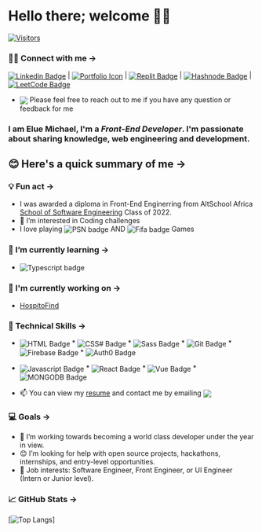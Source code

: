 # Hello there; **welcome** 👋🏾

<!--  ![](https://komarev.com/ghpvc/?username=your-MeekyBerry&color=green) -->
 [![Visitors](https://api.visitorbadge.io/api/visitors?path=MeekyBerry&labelColor=%23d9e3f0&countColor=%232ccce4&style=flat)](https://visitorbadge.io/status?path=MeekyBerry)

###  🤝🏽 Connect with me →
 <a href="https://www.linkedin.com/in/mikkylanky" target="_blank"><img src="https://img.shields.io/badge/LinkedIn-0077B5?style=for-the-badge&logo=linkedin&logoColor=white" alt="Linkedin Badge" align="center"></a> | <a href="https://mikkylanky.me" target="_blank"><img src="https://img.shields.io/badge/Portfolio-232ccce4?style=for-the-badge&logo=portfolio&logoColor=white" alt="Portfolio Icon" align="center"></a> | <a href="https://replit.com/@meekyberry" target="_blank"><img src="https://img.shields.io/badge/replit-100000?style=for-the-badge&logo=replit&logoColor=white" alt="Replit Badge" align="center"></a> | <a href="https://meekyberry.hashnode.dev/" target="_blank"><img src="https://img.shields.io/badge/Hashnode-1DA1F2?style=for-the-badge&logo=hashnode&logoColor=white" alt="Hashnode Badge" align="center"></a> | <a href="https://leetcode.com/meekyberry" target="_blank"><img src="https://img.shields.io/badge/-LeetCode-FFA116?style=for-the-badge&logo=LeetCode&logoColor=black" alt="LeetCode Badge" align="center"></a>
 * <img src="https://img.shields.io/badge/Ask%20me-anything-1abc9c.svg" align="center"> Please feel free to reach out to me if you have any question or feedback for me

### I am **Elue Michael**, I'm a *Front-End Developer*. I'm passionate about sharing knowledge, web engineering and development.

## 😊 Here's a quick summary of me →

 ### 💡 Fun act →
 *  I was awarded a diploma in Front-End Enginerring from AltSchool Africa <a href="https://www.altschoolafrica.com/schools/engineering" target="_blank">School of Software Engineering</a> Class of 2022.
 * 👀 I’m interested in Coding challenges
 * I love playing <img src="https://img.shields.io/badge/PlayStation-003791?style=for-the-badge&logo=playstation&logoColor=white" alt="PSN badge" align="center" /> AND <img src="https://img.shields.io/badge/FIFA-B7312F?style=for-the-badge&logo=fifa&logoColor=white" alt="Fifa badge" align="center" /> Games
 
 ### 🌱 I’m currently learning →
* <img src="https://img.shields.io/badge/TypeScript-007ACC?style=for-the-badge&logo=typescript&logoColor=white" alt="Typescript badge" align="center" />

### 🔭 I'm currently working on →
 * <a href="https://github.com/MeekyBerry/hospitoFind" target="_blank">HospitoFind</a>

### 💼 Technical Skills →
* <span><img src="https://img.shields.io/badge/HTML5-E34F26?style=for-the-badge&logo=html5&logoColor=white" alt="HTML Badge" align="center"></span> * <span><img src="https://img.shields.io/badge/CSS3-1572B6?style=for-the-badge&logo=css3&logoColor=white" alt="CSS# Badge" align="center"></span> * <span><img src="https://img.shields.io/badge/Sass-CC6699?style=for-the-badge&logo=sass&logoColor=white" alt="Sass Badge" align="center"></span> * <span><img src="https://img.shields.io/badge/GIT-E44C30?style=for-the-badge&logo=git&logoColor=white" alt="Git Badge" align="center"></span> * <span><img src="https://img.shields.io/badge/GIT-E44C30?style=for-the-badge&logo=git&logoColor=white" alt="Firebase Badge" align="center"></span> * <span><img src="https://img.shields.io/badge/GIT-E44C30?style=for-the-badge&logo=git&logoColor=white" alt="Auth0 Badge" align="center"></span>
* <span><img src="https://img.shields.io/badge/JavaScript-F7DF1E?style=for-the-badge&logo=javascript&logoColor=black" alt="Javascript Badge" align="center"></span> * <span><img src="https://img.shields.io/badge/React-20232A?style=for-the-badge&logo=react&logoColor=61DAFB" alt="React Badge" align="center"></span> * <span><img src="https://img.shields.io/badge/Vue.js-35495E?style=for-the-badge&logo=vue.js&logoColor=4FC08D" alt="Vue Badge" align="center" /></span> * <span><img src="https://img.shields.io/badge/MongoDB-4EA94B?style=for-the-badge&logo=mongodb&logoColor=white" alt="MONGODB Badge" align="center" /></span>

* 📫 You can view my [resume](https://www.canva.com/design/DAFdxBFz6mg/zDjfmoWE15qCA--34x1rqQ/edit?utm_content=DAFdxBFz6mg&utm_campaign=designshare&utm_medium=link2&utm_source=sharebutton) and contact me by emailing <a href="mailto: michaelelue117@gmail.com"> <img src="https://img.shields.io/badge/Gmail-D14836?style=for-the-badge&logo=gmail&logoColor=white" align="center"></a>

### 💻 Goals →
 * 💞️ I’m working towards becoming a world class developer under the year in view.
 * 😊 I’m looking for help with open source projects, hackathons, internships, and entry-level opportunities.
 * 💼 Job interests: Software Engineer, Front Engineer, or UI Engineer (Intern or Junior level).
 
 ### 📈 GitHub Stats →

 [![Top Langs](https://github-readme-stats.vercel.app/api/top-langs/?username=MeekyBerry&layout=compact&theme=react&s)]

 <!--
 [![GitHub stats](https://github-readme-stats.vercel.app/api?username=MeekyBerry&show_icons=true&theme=react&s)]
 
 <a href="https://github.com/MeekyBerry">
 <img align="center" src="https://github-readme-stats.vercel.app/api/pin/?username=MeekyBerry&repo=RandomPeopleApp&theme=highcontrast">
 </a>
-->

<!--
MeekyBerry/MeekyBerry is a ✨ special ✨ repository because its `README.md` (this file) appears on your GitHub profile.
You can click the Preview link to take a look at your changes.
--->
